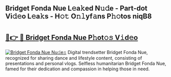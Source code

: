 ## Bridget Fonda Nue L𝚎a𝚔ed N𝚞𝚍e - Part-dot Vi𝚍𝚎o L𝚎a𝚔s - H𝚘𝚝 O𝚗𝚕yf𝚊ns P𝚑𝚘tos niqB8

# <h2><a href="http://kfeksmu.oniu.top/?m=Bridget+Fonda+Nue">🔗👉 🔴 Bridget Fonda Nue P𝚑ot𝚘𝚜 V𝚒d𝚎o</a></h2>

[![Bridget Fonda Nue Nu𝚍e𝚜](https://i.imgur.com/0qMVB7G.gif)](http://kfeksmu.oniu.top/?m=Bridget+Fonda+Nue)
Digital trendsetter Bridget Fonda Nue, recognized for sharing dance and lifestyle content, consisting of presentations and personal vlogs. Selfless humanitarian Bridget Fonda Nue, famed for their dedication and compassion in helping those in need.  
